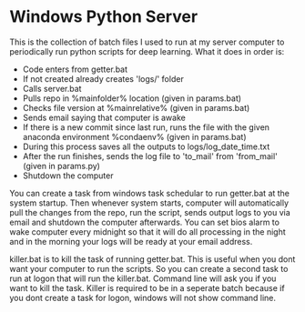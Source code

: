 # Windows Python Server
This is the collection of batch files I used to run at my server computer to periodically run python scripts for deep learning. What it does in order is:

* Code enters from getter.bat
* If not created already creates 'logs/' folder
* Calls server.bat
* Pulls repo in %mainfolder% location (given in params.bat)
* Checks file version at %mainrelative% (given in params.bat)
* Sends email saying that computer is awake
* If there is a new commit since last run, runs the file with the given anaconda environment %condaenv% (given in params.bat)
* During this process saves all the outputs to logs/log_date_time.txt
* After the run finishes, sends the log file to 'to_mail' from 'from_mail' (given in params.py)
* Shutdown the computer

You can create a task from windows task schedular to run getter.bat at the system startup. Then whenever system starts, computer will automatically pull the changes from the repo, run the script, sends output logs to you via email and shutdown the computer afterwards. You can set bios alarm to wake computer every midnight so that it will do all processing in the night and in the morning your logs will be ready at your email address.

killer.bat is to kill the task of running getter.bat. This is useful when you dont want your computer to run the scripts. So you can create a second task to run at logon that will run the killer.bat. Command line will ask you if you want to kill the task. Killer is required to be in a seperate batch because if you dont create a task for logon, windows will not show command line.